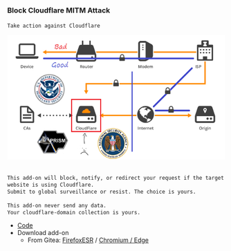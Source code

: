 ### Block Cloudflare MITM Attack

`Take action against Cloudflare`

![](../image/goodorbad.jpg)


```

This add-on will block, notify, or redirect your request if the target website is using Cloudflare.
Submit to global surveillance or resist. The choice is yours.
 
This add-on never send any data.
Your cloudflare-domain collection is yours.

```


- [Code](https://git.sdf.org/deCloudflare/cloudflare-tor/src/branch/master/addons/code/bcma)
- Download add-on
  - From Gitea: [FirefoxESR](https://git.sdf.org/deCloudflare/cloudflare-tor/raw/branch/master/addons/releases/bcma.xpi) / [Chromium / Edge](https://git.sdf.org/deCloudflare/cloudflare-tor/raw/branch/master/addons/releases/bcma.crx)
